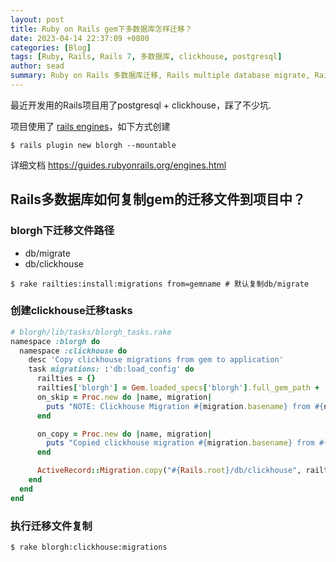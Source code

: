 ```yaml
---
layout: post
title: Ruby on Rails gem下多数据库怎样迁移？
date: 2023-04-14 22:37:09 +0800
categories: [Blog]
tags: [Ruby, Rails, Rails 7, 多数据库, clickhouse, postgresql]
author: sead
summary: Ruby on Rails 多数据库迁移, Rails multiple database migrate, Rails + postgresql + clickhouse
---
```


最近开发用的Rails项目用了postgresql + clickhouse，踩了不少坑. 

项目使用了 [rails engines](https://guides.rubyonrails.org/engines.html)，如下方式创建

```console
$ rails plugin new blorgh --mountable
```

详细文档 https://guides.rubyonrails.org/engines.html


## Rails多数据库如何复制gem的迁移文件到项目中？

### blorgh下迁移文件路径

- db/migrate
- db/clickhouse

```console
$ rake railties:install:migrations from=gemname # 默认复制db/migrate
```

### 创建clickhouse迁移tasks

```ruby
# blorgh/lib/tasks/blorgh_tasks.rake
namespace :blorgh do
  namespace :clickhouse do
    desc 'Copy clickhouse migrations from gem to application'
    task migrations: :'db:load_config' do
      railties = {}
      railties['blorgh'] = Gem.loaded_specs['blorgh'].full_gem_path + '/db/clickhouse'
      on_skip = Proc.new do |name, migration|
        puts "NOTE: Clickhouse Migration #{migration.basename} from #{name} has been skipped. Migration with the same name already exists."
      end

      on_copy = Proc.new do |name, migration|
        puts "Copied clickhouse migration #{migration.basename} from #{name}"
      end

      ActiveRecord::Migration.copy("#{Rails.root}/db/clickhouse", railties, on_skip: on_skip, on_copy: on_copy)
    end
  end
end
```

### 执行迁移文件复制

```console
$ rake blorgh:clickhouse:migrations
```